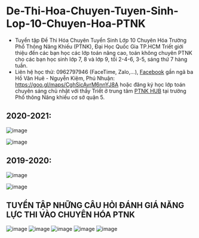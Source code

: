 # De-Thi-Hoa-Chuyen-Tuyen-Sinh-Lop-10-Chuyen-Hoa-PTNK
* Tuyển tập Đề Thi Hóa Chuyên Tuyển Sinh Lớp 10 Chuyên Hóa Trường Phổ Thông Năng Khiếu (PTNK), Đại Học Quốc Gia TP.HCM Triết giới thiệu đến các bạn học các lớp toán nâng cao, toán không chuyên PTNK cho các bạn học sinh lớp 7, 8 và lớp 9, tối 2-4-6, 3-5, sáng thứ 7 hàng tuần.
* Liên hệ học thử: 0962797946 (FaceTime, Zalo,...), [Facebook](https://www.facebook.com/trietptm) gần ngã ba Hồ Văn Huê - Nguyễn Kiệm, Phú Nhuận: https://goo.gl/maps/CghSicAvrM6nnYJ8A hoặc đăng ký học lớp toán chuyên sáng chủ nhật với thầy Triết ở trung tâm [PTNK HUB](https://www.facebook.com/PTNKHUB) tại trường Phổ thông Năng khiếu cơ sở quận 5.


## 2020-2021:
![image](https://github.com/trietptm/De-Thi-Hoa-Chuyen-Tuyen-Sinh-Lop-10-Chuyen-Hoa-PTNK/assets/526959/095686c6-8632-405b-8383-429e83ed8998)

![image](https://github.com/trietptm/De-Thi-Hoa-Chuyen-Tuyen-Sinh-Lop-10-Chuyen-Hoa-PTNK/assets/526959/0b29df5e-4e76-4be0-92c3-1f3c312519ad)

## 2019-2020:
![image](https://github.com/trietptm/De-Thi-Hoa-Chuyen-Tuyen-Sinh-Lop-10-Chuyen-Hoa-PTNK/assets/526959/8e1aa919-6dfa-44c7-87ac-0da9ffdc202d)

![image](https://github.com/trietptm/De-Thi-Hoa-Chuyen-Tuyen-Sinh-Lop-10-Chuyen-Hoa-PTNK/assets/526959/138e3beb-c9ed-498b-bef8-069f0dca57c4)

## TUYỂN TẬP NHỮNG CÂU HỎI ĐÁNH GIÁ NĂNG LỰC THI VÀO CHUYÊN HÓA PTNK
![image](https://github.com/trietptm/De-Thi-Hoa-Chuyen-Tuyen-Sinh-Lop-10-Chuyen-Hoa-PTNK/assets/526959/2143bfac-2e97-4389-8b4c-eb2b442eccd1)
![image](https://github.com/trietptm/De-Thi-Hoa-Chuyen-Tuyen-Sinh-Lop-10-Chuyen-Hoa-PTNK/assets/526959/66e0dfc4-3b54-4fe5-8765-fa99544b5e92)
![image](https://github.com/trietptm/De-Thi-Hoa-Chuyen-Tuyen-Sinh-Lop-10-Chuyen-Hoa-PTNK/assets/526959/92a13344-60d9-420f-a21c-f67dcbcd32f3)
![image](https://github.com/trietptm/De-Thi-Hoa-Chuyen-Tuyen-Sinh-Lop-10-Chuyen-Hoa-PTNK/assets/526959/f009e50d-e32b-470c-8f98-94b37abe60e9)
![image](https://github.com/trietptm/De-Thi-Hoa-Chuyen-Tuyen-Sinh-Lop-10-Chuyen-Hoa-PTNK/assets/526959/178027cf-7860-4a1b-aa3f-638c808eced1)





